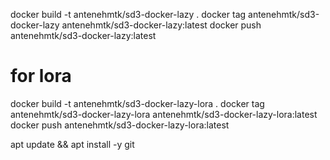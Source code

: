 docker build -t antenehmtk/sd3-docker-lazy .
docker tag antenehmtk/sd3-docker-lazy antenehmtk/sd3-docker-lazy:latest
docker push antenehmtk/sd3-docker-lazy:latest


# for lora
docker build -t antenehmtk/sd3-docker-lazy-lora .
docker tag antenehmtk/sd3-docker-lazy-lora antenehmtk/sd3-docker-lazy-lora:latest
docker push antenehmtk/sd3-docker-lazy-lora:latest



apt update && apt install -y git
